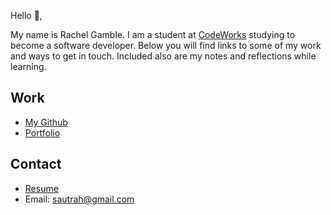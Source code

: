 Hello 👋, 

My name is Rachel Gamble. I am a student at [CodeWorks](https://boisecodeworks.com) studying to become a software developer. Below you will find links to some of my work and ways to get in touch. Included also are my notes and reflections while learning. 

## Work

  + [My Github](https://github.com/rachel-gamble)
  + [Portfolio](https://rachel-gamble.github.io/)

## Contact

  + [Resume](https://rachel-gamble.github.io/resume)
  + Email: sautrah@gmail.com
  
